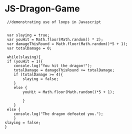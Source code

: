 # JS-Dragon-Game

   
   
   
   
     //demonstrating use of loops in Javascript
   
   
     var slaying = true;
     var youHit = Math.floor(Math.random() * 2);
     var damageThisRound = Math.floor(Math.random()*5 + 1);
     var totalDamage = 0;

     while(slaying){
     if (youHit = 1){
        console.log("You hit the dragon!");
        totalDamage = damageThisRound += totalDamage;
        if (totalDamage >= 4){
            slaying = false;
        }
        else {
            youHit = Math.floor(Math.random()*5 + 1);
    
            }
        }
     else {
        console.log("The dragon defeated you.");
        }    
    slaying = false;
    }
